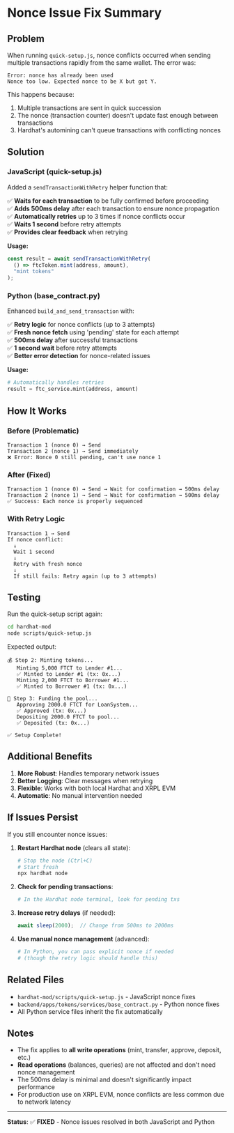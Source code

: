# Nonce Issue Fix Summary

## Problem

When running `quick-setup.js`, nonce conflicts occurred when sending multiple transactions rapidly from the same wallet. The error was:

```
Error: nonce has already been used
Nonce too low. Expected nonce to be X but got Y.
```

This happens because:
1. Multiple transactions are sent in quick succession
2. The nonce (transaction counter) doesn't update fast enough between transactions
3. Hardhat's automining can't queue transactions with conflicting nonces

## Solution

### JavaScript (quick-setup.js)

Added a `sendTransactionWithRetry` helper function that:

✅ **Waits for each transaction** to be fully confirmed before proceeding  
✅ **Adds 500ms delay** after each transaction to ensure nonce propagation  
✅ **Automatically retries** up to 3 times if nonce conflicts occur  
✅ **Waits 1 second** before retry attempts  
✅ **Provides clear feedback** when retrying

**Usage:**
```javascript
const result = await sendTransactionWithRetry(
  () => ftcToken.mint(address, amount),
  "mint tokens"
);
```

### Python (base_contract.py)

Enhanced `build_and_send_transaction` with:

✅ **Retry logic** for nonce conflicts (up to 3 attempts)  
✅ **Fresh nonce fetch** using 'pending' state for each attempt  
✅ **500ms delay** after successful transactions  
✅ **1 second wait** before retry attempts  
✅ **Better error detection** for nonce-related issues

**Usage:**
```python
# Automatically handles retries
result = ftc_service.mint(address, amount)
```

## How It Works

### Before (Problematic)
```
Transaction 1 (nonce 0) → Send
Transaction 2 (nonce 1) → Send immediately
❌ Error: Nonce 0 still pending, can't use nonce 1
```

### After (Fixed)
```
Transaction 1 (nonce 0) → Send → Wait for confirmation → 500ms delay
Transaction 2 (nonce 1) → Send → Wait for confirmation → 500ms delay
✅ Success: Each nonce is properly sequenced
```

### With Retry Logic
```
Transaction 1 → Send
If nonce conflict:
  ↓
  Wait 1 second
  ↓
  Retry with fresh nonce
  ↓
  If still fails: Retry again (up to 3 attempts)
```

## Testing

Run the quick-setup script again:

```bash
cd hardhat-mod
node scripts/quick-setup.js
```

Expected output:
```
💰 Step 2: Minting tokens...
   Minting 5,000 FTCT to Lender #1...
   ✅ Minted to Lender #1 (tx: 0x...)
   Minting 2,000 FTCT to Borrower #1...
   ✅ Minted to Borrower #1 (tx: 0x...)

🏦 Step 3: Funding the pool...
   Approving 2000.0 FTCT for LoanSystem...
   ✅ Approved (tx: 0x...)
   Depositing 2000.0 FTCT to pool...
   ✅ Deposited (tx: 0x...)

✅ Setup Complete!
```

## Additional Benefits

1. **More Robust**: Handles temporary network issues
2. **Better Logging**: Clear messages when retrying
3. **Flexible**: Works with both local Hardhat and XRPL EVM
4. **Automatic**: No manual intervention needed

## If Issues Persist

If you still encounter nonce issues:

1. **Restart Hardhat node** (clears all state):
   ```bash
   # Stop the node (Ctrl+C)
   # Start fresh
   npx hardhat node
   ```

2. **Check for pending transactions**:
   ```bash
   # In the Hardhat node terminal, look for pending txs
   ```

3. **Increase retry delays** (if needed):
   ```javascript
   await sleep(2000);  // Change from 500ms to 2000ms
   ```

4. **Use manual nonce management** (advanced):
   ```python
   # In Python, you can pass explicit nonce if needed
   # (though the retry logic should handle this)
   ```

## Related Files

- `hardhat-mod/scripts/quick-setup.js` - JavaScript nonce fixes
- `backend/apps/tokens/services/base_contract.py` - Python nonce fixes
- All Python service files inherit the fix automatically

## Notes

- The fix applies to **all write operations** (mint, transfer, approve, deposit, etc.)
- **Read operations** (balances, queries) are not affected and don't need nonce management
- The 500ms delay is minimal and doesn't significantly impact performance
- For production use on XRPL EVM, nonce conflicts are less common due to network latency

---

**Status**: ✅ **FIXED** - Nonce issues resolved in both JavaScript and Python

